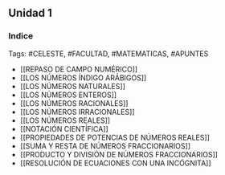 ## Unidad 1

### Indice

Tags: #CELESTE, #FACULTAD, #MATEMATICAS, #APUNTES

- [[REPASO DE CAMPO NUMÉRICO]]
- [[LOS NÚMEROS ÍNDIGO ARÁBIGOS]]
- [[LOS NÚMEROS NATURALES]]
- [[LOS NÚMEROS ENTEROS]]
- [[LOS NÚMEROS RACIONALES]]
- [[LOS NÚMEROS IRRACIONALES]]
- [[LOS NÚMEROS REALES]]
- [[NOTACIÓN CIENTÍFICA]]
- [[PROPIEDADES DE POTENCIAS DE NÚMEROS REALES]]
- [[SUMA Y RESTA DE NÚMEROS FRACCIONARIOS]]
- [[PRODUCTO Y DIVISIÓN DE NÚMEROS FRACCIONARIOS]]
-  [[RESOLUCIÓN DE ECUACIONES CON UNA INCÓGNITA]]

